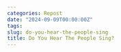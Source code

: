 ```yaml
---
categories: Repost
date: "2024-09-09T00:00:00Z"
tags:
slug: do-you-hear-the-people-sing
title: Do You Hear The People Sing?
---
```


<div>
    <link rel="stylesheet" href="https://unpkg.com/aplayer@1.10.1/dist/APlayer.min.css">
    <div id="aplayer"></div>
    <script src="https://unpkg.com/aplayer@1.10.1/dist/APlayer.min.js"></script>
    <script>
        const ap = new APlayer({
            container: document.getElementById('aplayer'),
            mini: false,
            autoplay: false,
            preload: 'auto',
            mutex: true,
            listFolded: false,
            listMaxHeight: 90,
            audio: [
                {
                    name: 'Do You Hear The People Sing?',
                    artist: 'Les Misérables',
                    url: 'Les Misérables Cast - Do You Hear The People Sing？ (Official Video) [PUlQNsl4Qvk].f251.webm',
                }
            ]
        });
    </script>
</div>
